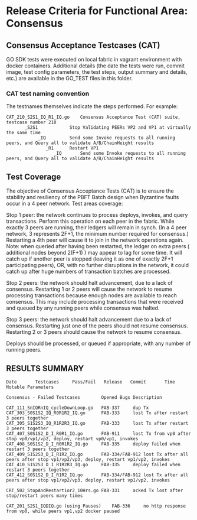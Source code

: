 
# Release Criteria for Functional Area: Consensus

## Consensus Acceptance Testcases (CAT)

GO SDK tests were executed on local fabric in vagrant environment with docker containers.
Additional details (the date the tests were run, commit image, test config parameters, the test steps,
output summary and details, etc.) are available in the GO_TEST files in this folder.

### CAT test naming convention 

The testnames themselves indicate the steps performed. For example:

	CAT_210_S2S1_IQ_R1_IQ.go	Consensus Acceptance Test (CAT) suite, testcase number 210
	       _S2S1			Stop Validating PEERs VP2 and VP1 at virtually the same time
	            _IQ			Send some Invoke requests to all running peers, and Query all to validate A/B/ChainHeight results
	               _R1		Restart VP1
	                  _IQ		Send some Invoke requests to all running peers, and Query all to validate A/B/ChainHeight results

## Test Coverage

The objective of Consensus Acceptance Tests (CAT) is to ensure the stability and resiliency of the
PBFT Batch design when Byzantine faults occur in a 4 peer network.
Test areas coverage:

Stop 1 peer: the network continues to process deploys, invokes, and query transactions.
Perform this operation on each peer in the fabric.
While exactly 3 peers are running, their ledgers will remain in synch.
(In a 4 peer network, 3 represents 2F+1, the minimum number required for consensus.)
Restarting a 4th peer will cause it to join in the network operations again.
Note: when queried after having been restarted, the ledger on extra peers ( additional nodes beyond  2(F+1) )
may appear to lag for some time. It will catch up if another peer is stopped (leaving it as one of
exactly 2F+1 participating peers), OR, with no further disruptions in the network,
it could catch up after huge numbers of transaction batches are processed. 

Stop 2 peers: the network should halt advancement, due to a lack of consensus.
Restarting 1 or 2 peers will cause the network to resume processing transactions because
enough nodes are available to reach consensus. This may include processing transactions
that were received and queued by any running peers while consensus was halted. 

Stop 3 peers: the network should halt advancement due to a lack of consensus.
Restarting just one of the peers should not resume consensus.
Restarting 2 or 3 peers should cause the network to resume consensus. 

Deploys should be processed, or queued if appropriate, with any number of running peers.


## RESULTS SUMMARY

	Date       Testcases     Pass/Fail   Release   Commit       Time       Notable Parameters
	 
	Consensus - Failed Testcases		Opened Bugs	Description
	 
	CAT_111_SnIQRnIQ_cycleDownLoop.go	FAB-337		dup Tx 
	CAT_303_S0S1S2_IQ_R0R1R2_IQ.go		FAB-333		lost Tx after restart 3 peers together
	CAT_305_S1S2S3_IQ_R1R2R3_IQ.go		FAB-333		lost Tx after restart 3 peers together
	CAT_407_S0S1S2_D_I_R0R1_IQ.go		FAB-911		lost Tx from vp0 after stop vp0/vp1/vp2, deploy, restart vp0/vp1, invokes
	CAT_408_S0S1S2_D_I_R0R1R2_IQ.go		FAB-335		deploy failed when restart 3 peers together
	CAT_409_S1S2S3_D_I_R1R2_IQ.go		FAB-334/FAB-912	lost Tx after all peers after stop vp1/vp2/vp3, deploy, restart vp1/vp2, invokes
	CAT_410_S1S2S3_D_I_R1R2R3_IQ.go		FAB-335		deploy failed when restart 3 peers together
	CAT_412_S0S1S2_D_I_R1R2_IQ.go		FAB-334/FAB-912	lost Tx after all peers after stop vp1/vp2/vp3, deploy, restart vp1/vp2, invokes
	 
	CRT_502_StopAndRestart1or2_10Hrs.go	FAB-331		acked Tx lost after stop/restart peers many times
	 
	CAT_201_S2S1_IQDIQ.go (using Pauses)	FAB-336		no http response from vp0, while peers vp1,vp2 docker paused
	 
